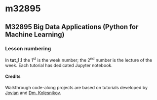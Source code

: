 # m32895
## M32895 Big Data Applications (Python for Machine Learning)

### Lesson numbering
In **tut_1.1** the 1<sup>st</sup> is the week number; the 2<sup>nd</sup> number is the lecture of the week. Each tutorial has dedicated Jupyter notebook.

#### Credits
Walkthrough code-along projects are based on tutorials developed by [Jovian](https://www.youtube.com/watch?v=hDKCxebp88A) and [Dm. Kolesnikov](https://www.youtube.com/watch?v=iaK9g990Unw).



